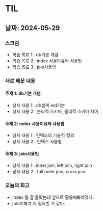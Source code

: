 # TIL

## 날짜: 2024-05-29

### 스크럼
- 학습 목표 1 : db기본 개념
- 학습 목표 2 : index 사용이유와 사용법
- 학습 목표 3 : join사용법


### 새로 배운 내용
#### 주제 1: db기본 개념
- 상세 내용 1 : db설계 erd기본
- 상세 내용 2 : 논리적 스키마, 물리적 스키마 차이

#### 주제 2: index 사용이유와 사용법
- 상세 내용 1 : 인덱스의 기술적 정의
- 상세 내용 2 : 인덱스 사용법


#### 주제 3: join사용법
- 상세 내용 1 : inner join, left join, right join
- 상세 내용 2 : full outer join, cross join


### 오늘의 회고
- index 를 잘 몰랐는데 앞으로 활용해봐야겠다.
- join이해가 더 필요할 거 같다.


